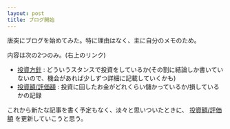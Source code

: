 ```yaml
---
layout: post
title: ブログ開始
---
```


唐突にブログを始めてみた。特に理由はなく、主に自分のメモのため。

内容は次の2つのみ。(右上のリンク)

* [投資方針](/about/) : どういうスタンスで投資をしているか(その割に結論しか書いていないので、機会があれば少しずつ詳細に記載していくかも)
* [投資額/評価額](/investment_return/) : 投資に回したお金がどれくらい儲かっているか/損しているかの記録

これから新たな記事を書く予定もなく、淡々と思いついたときに、 [投資額/評価額](/investment_return/) を更新していこうと思う。